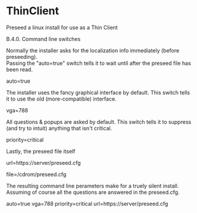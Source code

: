 # ThinClient
Preseed a linux install for use as a Thin Client

B.4.0. Command line switches

Normally the installer asks for the localization info immediately (before preseeding).  
Passing the "auto=true" switch tells it to wait until after the preseed file has been read.

  auto=true

The installer uses the fancy graphical interface by default.
This switch tells it to use the old (more-compatible) interface.

  vga=788

All questions & popups are asked by default.
This switch tells it to suppress (and try to intuit) anything that isn't critical.

  priority=critical

Lastly, the preseed file itself

  url=https://server/preseed.cfg
  
  file=/cdrom/preseed.cfg

The resulting command line perameters make for a truely silent install.
Assuming of course all the questions are answered in the preseed.cfg.

  auto=true vga=788 priority=critical url=https://server/preseed.cfg
